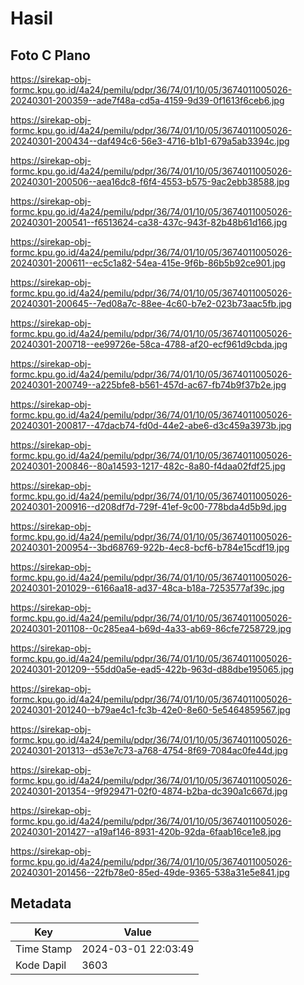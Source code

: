 # Hasil

## Foto C Plano

https://sirekap-obj-formc.kpu.go.id/4a24/pemilu/pdpr/36/74/01/10/05/3674011005026-20240301-200359--ade7f48a-cd5a-4159-9d39-0f1613f6ceb6.jpg

https://sirekap-obj-formc.kpu.go.id/4a24/pemilu/pdpr/36/74/01/10/05/3674011005026-20240301-200434--daf494c6-56e3-4716-b1b1-679a5ab3394c.jpg

https://sirekap-obj-formc.kpu.go.id/4a24/pemilu/pdpr/36/74/01/10/05/3674011005026-20240301-200506--aea16dc8-f6f4-4553-b575-9ac2ebb38588.jpg

https://sirekap-obj-formc.kpu.go.id/4a24/pemilu/pdpr/36/74/01/10/05/3674011005026-20240301-200541--f6513624-ca38-437c-943f-82b48b61d166.jpg

https://sirekap-obj-formc.kpu.go.id/4a24/pemilu/pdpr/36/74/01/10/05/3674011005026-20240301-200611--ec5c1a82-54ea-415e-9f6b-86b5b92ce901.jpg

https://sirekap-obj-formc.kpu.go.id/4a24/pemilu/pdpr/36/74/01/10/05/3674011005026-20240301-200645--7ed08a7c-88ee-4c60-b7e2-023b73aac5fb.jpg

https://sirekap-obj-formc.kpu.go.id/4a24/pemilu/pdpr/36/74/01/10/05/3674011005026-20240301-200718--ee99726e-58ca-4788-af20-ecf961d9cbda.jpg

https://sirekap-obj-formc.kpu.go.id/4a24/pemilu/pdpr/36/74/01/10/05/3674011005026-20240301-200749--a225bfe8-b561-457d-ac67-fb74b9f37b2e.jpg

https://sirekap-obj-formc.kpu.go.id/4a24/pemilu/pdpr/36/74/01/10/05/3674011005026-20240301-200817--47dacb74-fd0d-44e2-abe6-d3c459a3973b.jpg

https://sirekap-obj-formc.kpu.go.id/4a24/pemilu/pdpr/36/74/01/10/05/3674011005026-20240301-200846--80a14593-1217-482c-8a80-f4daa02fdf25.jpg

https://sirekap-obj-formc.kpu.go.id/4a24/pemilu/pdpr/36/74/01/10/05/3674011005026-20240301-200916--d208df7d-729f-41ef-9c00-778bda4d5b9d.jpg

https://sirekap-obj-formc.kpu.go.id/4a24/pemilu/pdpr/36/74/01/10/05/3674011005026-20240301-200954--3bd68769-922b-4ec8-bcf6-b784e15cdf19.jpg

https://sirekap-obj-formc.kpu.go.id/4a24/pemilu/pdpr/36/74/01/10/05/3674011005026-20240301-201029--6166aa18-ad37-48ca-b18a-7253577af39c.jpg

https://sirekap-obj-formc.kpu.go.id/4a24/pemilu/pdpr/36/74/01/10/05/3674011005026-20240301-201108--0c285ea4-b69d-4a33-ab69-86cfe7258729.jpg

https://sirekap-obj-formc.kpu.go.id/4a24/pemilu/pdpr/36/74/01/10/05/3674011005026-20240301-201209--55dd0a5e-ead5-422b-963d-d88dbe195065.jpg

https://sirekap-obj-formc.kpu.go.id/4a24/pemilu/pdpr/36/74/01/10/05/3674011005026-20240301-201240--b79ae4c1-fc3b-42e0-8e60-5e5464859567.jpg

https://sirekap-obj-formc.kpu.go.id/4a24/pemilu/pdpr/36/74/01/10/05/3674011005026-20240301-201313--d53e7c73-a768-4754-8f69-7084ac0fe44d.jpg

https://sirekap-obj-formc.kpu.go.id/4a24/pemilu/pdpr/36/74/01/10/05/3674011005026-20240301-201354--9f929471-02f0-4874-b2ba-dc390a1c667d.jpg

https://sirekap-obj-formc.kpu.go.id/4a24/pemilu/pdpr/36/74/01/10/05/3674011005026-20240301-201427--a19af146-8931-420b-92da-6faab16ce1e8.jpg

https://sirekap-obj-formc.kpu.go.id/4a24/pemilu/pdpr/36/74/01/10/05/3674011005026-20240301-201456--22fb78e0-85ed-49de-9365-538a31e5e841.jpg


## Metadata

| Key        | Value               |
| ---------- | ------------------- |
| Time Stamp | 2024-03-01 22:03:49 |
| Kode Dapil | 3603                |



